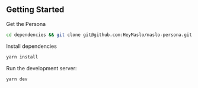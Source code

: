 ## Getting Started

Get the Persona

```bash
cd dependencies && git clone git@github.com:HeyMaslo/maslo-persona.git persona && cd persona && git fetch --all && git checkout colors-config && cd ../../
```

Install dependencies

```bash
yarn install
```

Run the development server:

```bash
yarn dev
```


